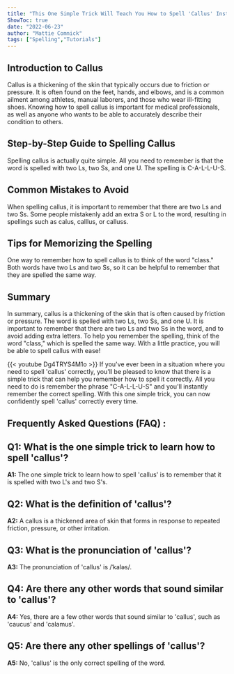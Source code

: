 ```yaml
---
title: "This One Simple Trick Will Teach You How to Spell 'Callus' Instantly!"
ShowToc: true 
date: "2022-06-23"
author: "Mattie Comnick" 
tags: ["Spelling","Tutorials"]
---
```

## Introduction to Callus

Callus is a thickening of the skin that typically occurs due to friction or pressure. It is often found on the feet, hands, and elbows, and is a common ailment among athletes, manual laborers, and those who wear ill-fitting shoes. Knowing how to spell callus is important for medical professionals, as well as anyone who wants to be able to accurately describe their condition to others.

## Step-by-Step Guide to Spelling Callus

Spelling callus is actually quite simple. All you need to remember is that the word is spelled with two Ls, two Ss, and one U. The spelling is C-A-L-L-U-S.

## Common Mistakes to Avoid

When spelling callus, it is important to remember that there are two Ls and two Ss. Some people mistakenly add an extra S or L to the word, resulting in spellings such as calus, calllus, or calluss.

## Tips for Memorizing the Spelling

One way to remember how to spell callus is to think of the word "class." Both words have two Ls and two Ss, so it can be helpful to remember that they are spelled the same way.

## Summary

In summary, callus is a thickening of the skin that is often caused by friction or pressure. The word is spelled with two Ls, two Ss, and one U. It is important to remember that there are two Ls and two Ss in the word, and to avoid adding extra letters. To help you remember the spelling, think of the word "class," which is spelled the same way. With a little practice, you will be able to spell callus with ease!

{{< youtube Dg4TRYS4M1o >}} 
If you've ever been in a situation where you need to spell 'callus' correctly, you'll be pleased to know that there is a simple trick that can help you remember how to spell it correctly. All you need to do is remember the phrase "C-A-L-L-U-S" and you'll instantly remember the correct spelling. With this one simple trick, you can now confidently spell 'callus' correctly every time.

## Frequently Asked Questions (FAQ) :
## Q1: What is the one simple trick to learn how to spell 'callus'?

**A1:** The one simple trick to learn how to spell 'callus' is to remember that it is spelled with two L's and two S's. 

## Q2: What is the definition of 'callus'?

**A2:** A callus is a thickened area of skin that forms in response to repeated friction, pressure, or other irritation. 

## Q3: What is the pronunciation of 'callus'?

**A3:** The pronunciation of 'callus' is /ˈkaləs/. 

## Q4: Are there any other words that sound similar to 'callus'?

**A4:** Yes, there are a few other words that sound similar to 'callus', such as 'caucus' and 'calamus'. 

## Q5: Are there any other spellings of 'callus'?

**A5:** No, 'callus' is the only correct spelling of the word.





